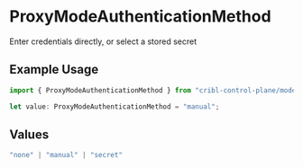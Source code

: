 # ProxyModeAuthenticationMethod

Enter credentials directly, or select a stored secret

## Example Usage

```typescript
import { ProxyModeAuthenticationMethod } from "cribl-control-plane/models/operations";

let value: ProxyModeAuthenticationMethod = "manual";
```

## Values

```typescript
"none" | "manual" | "secret"
```